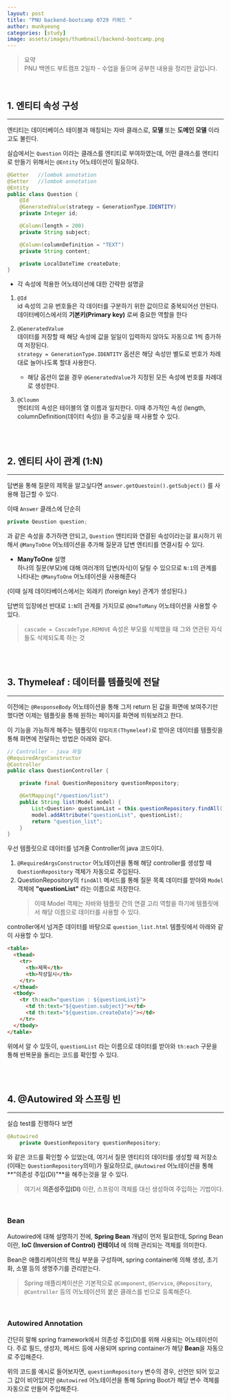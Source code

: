```yaml
---
layout: post
title: "PNU backend-bootcamp 0729 키워드 "
author: munkyeong
categories: [study]
image: assets/images/thumbnail/backend-bootcamp.png
---
```


> 요약 <br/>
> PNU 백엔드 부트캠프 2일차 - 수업을 들으며 공부한 내용을 정리한 글입니다.

<br/>

## 1. 엔티티 속성 구성

---

엔티티는 데이터베이스 테이블과 매칭되는 자바 클래스로, **모델** 또는 **도메인 모델** 이라고도 불린다.

실습에서는 `Question` 이라는 클래스를 엔티티로 부여하였는데, 어떤 클래스를 엔티티로 만들기 위해서는 `@Entity` 어노테이션이 필요하다.

```java
@Getter   //lombok annotation
@Setter   //lombok annotation
@Entity
public class Question {
    @Id
    @GeneratedValue(strategy = GenerationType.IDENTITY)
    private Integer id;

    @Column(length = 200)
    private String subject;

    @Column(columnDefinition = "TEXT")
    private String content;

    private LocalDateTime createDate;
}
```

- 각 속성에 적용한 어노테이션에 대한 간략한 설명글

1. `@Id` <br/>
   id 속성의 고유 번호들은 각 데이터를 구분하기 위한 값이므로 중복되어선 안된다.
   데이터베이스에서의 **기본키(Primary key)** 로써 중요한 역할을 한다

2. `@GeneratedValue` <br/>
   데이터를 저장할 때 해당 속성에 값을 일일이 입력하지 않아도 자동으로 1씩 증가하여 저장된다. <br/>
   `strategy = GenerationType.IDENTITY` 옵션은 해당 속성만 별도로 번호가 차례대로 늘어나도록 할대 사용한다.

   - 해당 옵션이 없을 경우 `@GeneratedValue`가 지정된 모든 속성에 번호를 차례대로 생성한다.

3. `@Cloumn` <br/>
   엔티티의 속성은 테이블의 열 이름과 일치한다. 이때 추가적인 속성 (length, columnDefinition(데이터 속성)) 을 주고싶을 때 사용할 수 있다.

<br/>
<br/>

## 2. 엔티티 사이 관계 (1:N)

---

답변을 통해 질문의 제목을 알고싶다면 `answer.getQuestoin().getSubject()` 를 사용해 접근할 수 있다.

이때 `Answer` 클래스에 단순히

```java
private Qeustion question;
```

과 같은 속성을 추가하면 안되고, `Question` 엔티티와 연결된 속성이라는걸 표시하기 위해서 `@ManyToOne` 어노테이션을 추가해 질문과 답변 엔티티를 연결시킬 수 있다.

- **ManyToOne** 설명 <br/>
  하나의 질문(부모)에 대해 여러개의 답변(자식)이 달릴 수 있으므로 `N:1`의 관계를 나타내는 `@ManyToOne` 어노테이션을 사용해준다

(이때 실제 데이타베이스에서는 외래키 (foreign key) 관계가 생성된다.)

답변의 입장에선 반대로 `1:N`의 관계를 가지므로 `@OneToMany` 어노테이션을 사용할 수 있다.

> `cascade = CascadeType.REMOVE` 속성은 부모를 삭제했을 때 그와 연관된 자식들도 삭제되도록 하는 것

<br/>
<br/>

## 3. Thymeleaf : 데이터를 템플릿에 전달

---

이전에는 `@ResponseBody` 어노테이션을 통해 그저 return 된 값을 화면에 보여주기만 했다면 이제는 템플릿을 통해 원하는 페이지를 화면에 띄워보려고 한다.

이 기능을 가능하게 해주는 템플릿이 `타임리프(Thymeleaf)`로 받아온 데이터를 템플릿을 통해 화면에 전달하는 방법은 아래와 같다.

```java
// Controller - java 파일
@RequiredArgsConstructor
@Controller
public class QuestionController {

    private final QuestionRepository questionRepository;

    @GetMapping("/question/list")
    public String list(Model model) {
        List<Question> questionList = this.questionRepository.findAll();
        model.addAttribute("questionList", questionList);
        return "question_list";
    }
}
```

우선 템플릿으로 데이터를 넘겨줄 Controller의 java 코드이다.

1. `@RequiredArgsConstructor` 어노테이션을 통해 해당 controller를 생성할 때 `QuestionRepository` 객체가 자동으로 주입된다.
2. QuestionRepository의 `findAll` 메서드를 통해 질문 목록 데이터를 받아와 `Model` 객체에 **"questionList"** 라는 이름으로 저장한다.
   > 이때 Model 객체는 자바와 템플릿 간의 연결 고리 역할을 하기에 템플릿에서 해당 이름으로 데이터를 사용할 수 있다.

controller에서 넘겨준 데이터를 바탕으로 `question_list.html` 템플릿에서 아래와 같이 사용할 수 있다.

```html
<table>
  <thead>
    <tr>
      <th>제목</th>
      <th>작성일시</th>
    </tr>
  </thead>
  <tbody>
    <tr th:each="question : ${questionList}">
      <td th:text="${question.subject}"></td>
      <td th:text="${question.createDate}"></td>
    </tr>
  </tbody>
</table>
```

위에서 알 수 있듯이, `questionList` 라는 이름으로 데이터를 받아와 `th:each` 구문을 통해 반복문을 돌리는 코드를 확인할 수 있다.

<br/>
<br/>

## 4. @Autowired 와 스프링 빈

---

실습 test를 진행하다 보면

```java
@Autowired
    private QuestionRepository questionRepository;
```

와 같은 코드를 확인할 수 있었는데, 여기서 질문 엔티티의 데이터를 생성할 때 저장소(이때는 `QuestionRepository`의미)가 필요하므로, `@Autowired` 어노테이션을 통해 **"의존성 주입(DI)"**을 해주는것을 알 수 있다.

> 여기서 **의존성주입(DI)** 이란, 스프링이 객체를 대신 생성하여 주입하는 기법이다.

<br/>

### Bean

Autowired에 대해 설명하기 전에, **Spring Bean** 개념이 먼저 필요한데, Spring Bean이란, **IoC (Inversion of Control) 컨테이너** 에 의해 관리되는 객체를 의미한다.

Bean은 애플리케이션의 핵심 부분을 구성하며, spring container에 의해 생성, 초기화, 소멸 등의 생명주기를 관리받는다.

> Spring 애플리케이션은 기본적으로 `@Component`, `@Service`, `@Repository`, `@Controller` 등의 어노테이션의 붙은 클래스를 빈으로 등록해준다.

<br/>

### Autowired Annotation

간단히 말해 spring framework에서 의존성 주입(DI)를 위해 사용되는 어노테이션이다.
주로 필드, 생성자, 메서드 등에 사용되며 spring container가 해당 **Bean**을 자동으로 주입해준다.

위의 코드를 예시로 들어보자면, `questionRepository` 변수의 경우, 선언만 되어 있고 그 값이 비어있지만 `@Autowired` 어노테이션을 통해 Spring Boot가 해당 변수 객체를 자동으로 만들어 주입해준다.
